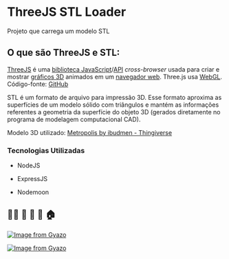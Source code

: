 # ThreeJS STL Loader
 Projeto que carrega um modelo STL

 ## O que são ThreeJS e STL:
 [ThreeJS](https://threejs.org/) é uma [biblioteca JavaScript](https://pt.wikipedia.org/w/index.php?title=Biblioteca_JavaScript&action=edit&redlink=1)/[API](https://pt.wikipedia.org/wiki/Interface_de_programação_de_aplicações) *cross-browser* usada para criar e mostrar [gráficos 3D](https://pt.wikipedia.org/wiki/3D_(computação_gráfica)) animados em um [navegador web](https://pt.wikipedia.org/wiki/Navegador_web). Three.js usa [WebGL](https://pt.wikipedia.org/wiki/WebGL). Código-fonte: [GitHub](https://github.com/mrdoob/three.js/)

STL é um formato de arquivo para impressão 3D. Esse formato aproxima as superfícies de um modelo sólido com triângulos e mantém as informações referentes a geometria da superfície do objeto 3D (gerados diretamente no programa de modelagem computacional CAD).

Modelo 3D utilizado: [Metropolis by ibudmen - Thingiverse](https://www.thingiverse.com/thing:47622)

 

### Tecnologias Utilizadas

* NodeJS

* ExpressJS

* Nodemoon

  


## :house_with_garden::hotel: :department_store: :convenience_store:  :post_office: :house:  

[![Image from Gyazo](https://i.gyazo.com/401bcbe8788d24113fce4690b2e7a009.gif)](https://gyazo.com/401bcbe8788d24113fce4690b2e7a009)

[![Image from Gyazo](https://i.gyazo.com/54310f0bf84c5c5c5c186e9dd6089e40.gif)](https://gyazo.com/54310f0bf84c5c5c5c186e9dd6089e40)